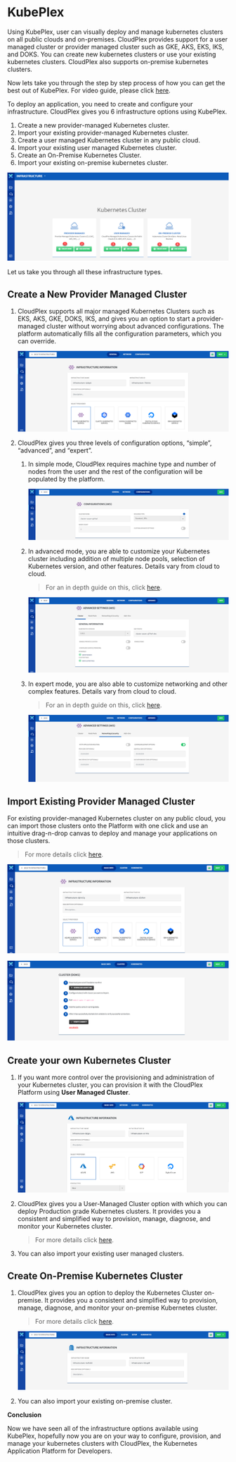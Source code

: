 # KubePlex

Using KubePlex, user can visually deploy and manage kubernetes clusters on all public clouds and on-premises. CloudPlex provides support for a user managed cluster or provider managed cluster such as GKE, AKS, EKS, IKS, and DOKS. You can create new kubernetes clusters or use your existing kubernetes clusters. CloudPlex also supports on-premise kubernetes clusters.

Now lets take you through the step by step process of how you can get the best out of KubePlex. For video guide, please click [here](https://www.youtube.com/watch?v=K9CtEKrq7qk). 

To deploy an application, you need to create and configure your infrastructure. CloudPlex gives you 6 infrastructure options using KubePlex.

1. Create a new provider-managed Kubernetes cluster.
2. Import your existing provider-managed Kubernetes cluster.
3. Create a user managed Kubernetes cluster in any public cloud.
4. Import your existing user managed Kubernetes cluster.
5. Create an On-Premise Kubernetes Cluster.
6. Import your existing on-premise kubernetes cluster.

![1](imgs/1.png)

Let us take you through all these infrastructure types.

## Create a New Provider Managed Cluster

1. CloudPlex supports all major managed Kubernetes Clusters such as EKS, AKS, GKE, DOKS, IKS, and gives you an option to start a provider-managed cluster without worrying about advanced configurations. The platform automatically fills all the configuration parameters, which you can override.

   ![2](imgs/2.png)

2. CloudPlex gives you three levels of configuration options, “simple”, “advanced”, and “expert”. 

   1. In simple mode, CloudPlex requires machine type and number of nodes from the user and the rest of the configuration will be populated by the platform.

      ![3](imgs/3.png)

   2. In advanced mode, you are able to customize your Kubernetes cluster including addition of multiple node pools, selection of Kubernetes version, and other features. Details vary from cloud to cloud.

      > For an in depth guide on this, click [here](/pages/user-guide/components/cluster/pm-new-cluster/aks-cluster/aks-cluster?id=aks-cluster).

      ![4](imgs/4.png)

   3. In expert mode, you are also able to customize networking and other complex features. Details vary from cloud to cloud.

      > For an in depth guide on this, click [here](/pages/user-guide/components/cluster/pm-new-cluster/aks-cluster/aks-cluster?id=aks-cluster).

      ![5](imgs/5.png)

## Import Existing Provider Managed Cluster

For existing provider-managed Kubernetes cluster on any public cloud, you can import those clusters onto the Platform with one click and use an intuitive drag-n-drop canvas to deploy and manage your applications on those clusters. 

> For more details click [here](/pages/user-guide/getting-started/pm-existing-cluster/pm-existing-cluster?id=provider-managed-existing-kubernetes-cluster).

![6](imgs/6.png)

![7](imgs/7.png)

## Create your own Kubernetes Cluster

1. If you want more control over the provisioning and administration of your Kubernetes cluster, you can provision it with the CloudPlex Platform using **User Managed Cluster**.

   ![8](imgs/8.png)

2. CloudPlex gives you a User-Managed Cluster option with which you can deploy Production grade Kubernetes clusters. It provides you a consistent and simplified way to provision, manage, diagnose, and monitor your Kubernetes cluster.

   > For more details click [here](/pages/user-guide/getting-started/um-new-cluster/um-new-cluster?id=user-managed-new-kubernetes-cluster).

3. You can also import your existing user managed clusters.

## Create On-Premise Kubernetes Cluster

1. CloudPlex gives you an option to deploy the Kubernetes Cluster on-premise. It provides you a consistent and simplified way to provision, manage, diagnose, and monitor your on-premise Kubernetes cluster.

   > For more details click [here](/pages/user-guide/getting-started/um-new-op-cluster/um-new-op-cluster?id=user-managed-new-on-premise-kubernetes-cluster).

   ![9](imgs/9.png)

2. You can also import your existing on-premise cluster. 

**Conclusion**

Now we have seen all of the infrastructure options available using KubePlex, hopefully now you are on your way to configure, provision, and manage your kubernetes clusters with CloudPlex, the Kubernetes Application Platform for Developers. 